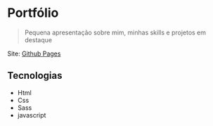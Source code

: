# Portfólio

> Pequena apresentação sobre mim, minhas skills e projetos em destaque

Site: [Github Pages]()


## Tecnologias
- Html
- Css
- Sass
- javascript